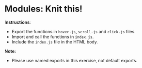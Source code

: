 # Modules: Knit this!

**Instructions**:
* Export the functions in `hover.js`, `scroll.js` and `click.js` files. 
* Import and call the functions in `index.js`. 
* Include the `index.js` file in the HTML body.

**Note:**
* Please use named exports in this exercise, not default exports.